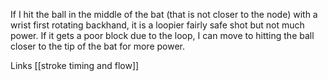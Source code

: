 If I hit the ball in the middle of the bat (that is not closer to the node) with a wrist first rotating backhand, it is a loopier fairly safe shot but not much power. If it gets a poor block due to the loop, I can move to hitting the ball closer to the tip of the bat for more power. 

Links
[[stroke timing and flow]]

